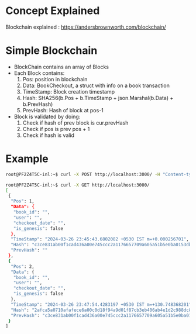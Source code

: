 # Concept Explained
Blockchain explained : https://andersbrownworth.com/blockchain/

# Simple Blockchain
- BlockChain contains an array of Blocks
- Each Block contains:
	1. Pos: position in blockchain
	2. Data: BookCheckout, a struct with info on a book transaction
	3. TimeStamp: Block creation timestamp
	4. Hash: SHA256(b.Pos + b.TimeStamp + json.Marshal(b.Data) + b.PrevHash)
	5. PrevHash: Hash of block at pos-1
- Block is validated by doing:
    1. Check if hash of prev block is cur.prevHash
    2. Check if pos is prev pos + 1
    3. Check if hash is valid

# Example
```bash
root@PF2Z4T5C-inl:~$ curl -X POST http://localhost:3000/ -H "Content-type application/json" -d '{"book_id":"423421341324321412", "user":"Mary doe", "checkout_date":"2024-04-26"}'

root@PF2Z4T5C-inl:~$ curl -X GET http://localhost:3000/
[
 {
  "Pos": 1,
  "Data": {
   "book_id": "",
   "user": "",
   "checkout_date": "",
   "is_genesis": false
  },
  "TimeStamp": "2024-03-26 23:45:43.6802082 +0530 IST m=+0.000256701",
  "Hash": "c3ce831ab00f1cad436a00e745ccc2a1176657709a605a51b5e0ba0153db7d25",
  "PrevHash": ""
 },
 {
  "Pos": 2,
  "Data": {
   "book_id": "",
   "user": "",
   "checkout_date": "",
   "is_genesis": false
  },
  "TimeStamp": "2024-03-26 23:47:54.4283197 +0530 IST m=+130.748368201",
  "Hash": "2afca5a0710afafece6a00c0d18f94a9d01f87cb3eb406ab4e1d2c988dc8667e",
  "PrevHash": "c3ce831ab00f1cad436a00e745ccc2a1176657709a605a51b5e0ba0153db7d25"
 }
]
```
